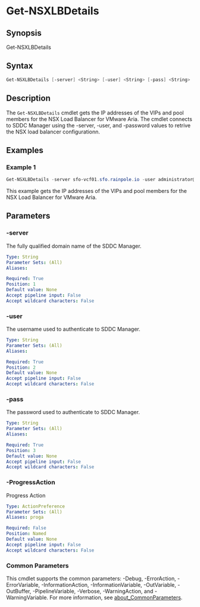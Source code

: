 # Get-NSXLBDetails

## Synopsis

Get-NSXLBDetails

## Syntax

```powershell
Get-NSXLBDetails [-server] <String> [-user] <String> [-pass] <String> [-ProgressAction <ActionPreference>] [<CommonParameters>]
```

## Description

The `Get-NSXLBDetails` cmdlet gets the IP addresses of the VIPs and pool members for the NSX Load Balancer for VMware Aria.
The cmdlet connects to SDDC Manager using the -server, -user, and -password values to retrive the NSX load balancer configurationn.

## Examples

### Example 1

```powershell
Get-NSXLBDetails -server sfo-vcf01.sfo.rainpole.io -user administrator@vsphere.local -pass VMw@re1!
```

This example gets the IP addresses of the VIPs and pool members for the NSX Load Balancer for VMware Aria.

## Parameters

### -server

The fully qualified domain name of the SDDC Manager.

```yaml
Type: String
Parameter Sets: (All)
Aliases:

Required: True
Position: 1
Default value: None
Accept pipeline input: False
Accept wildcard characters: False
```

### -user

The username used to authenticate to SDDC Manager.

```yaml
Type: String
Parameter Sets: (All)
Aliases:

Required: True
Position: 2
Default value: None
Accept pipeline input: False
Accept wildcard characters: False
```

### -pass

The password used to authenticate to SDDC Manager.

```yaml
Type: String
Parameter Sets: (All)
Aliases:

Required: True
Position: 3
Default value: None
Accept pipeline input: False
Accept wildcard characters: False
```

### -ProgressAction

Progress Action

```yaml
Type: ActionPreference
Parameter Sets: (All)
Aliases: proga

Required: False
Position: Named
Default value: None
Accept pipeline input: False
Accept wildcard characters: False
```

### Common Parameters

This cmdlet supports the common parameters: -Debug, -ErrorAction, -ErrorVariable, -InformationAction, -InformationVariable, -OutVariable, -OutBuffer, -PipelineVariable, -Verbose, -WarningAction, and -WarningVariable. For more information, see [about_CommonParameters](http://go.microsoft.com/fwlink/?LinkID=113216).
